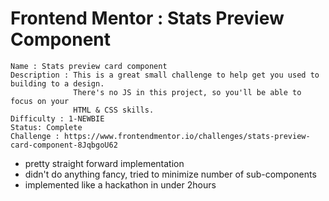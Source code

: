# Frontend Mentor : Stats Preview Component

```
Name : Stats preview card component
Description : This is a great small challenge to help get you used to building to a design.
              There's no JS in this project, so you'll be able to focus on your
              HTML & CSS skills.
Difficulty : 1-NEWBIE
Status: Complete
Challenge : https://www.frontendmentor.io/challenges/stats-preview-card-component-8JqbgoU62
```

- pretty straight forward implementation
- didn't do anything fancy, tried to minimize number of sub-components
- implemented like a hackathon in under 2hours
